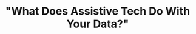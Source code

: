 ---
layout: "layouts/project.njk"
order: 2
title: '"What Does Assistive Tech Do With Your Data?"'
language: Sketch
desc: Layout and icon illustrations for tech policy poster
type: Illustration
large_image_url: "./projects/assistive-tech-poster/tad-full.png"
small_image_url: "./projects/assistive-tech-poster/tad.png"
local_image_url: "./tad-full.png"
color: "#DDE8EF"
tags: concepts
fluid: true
---